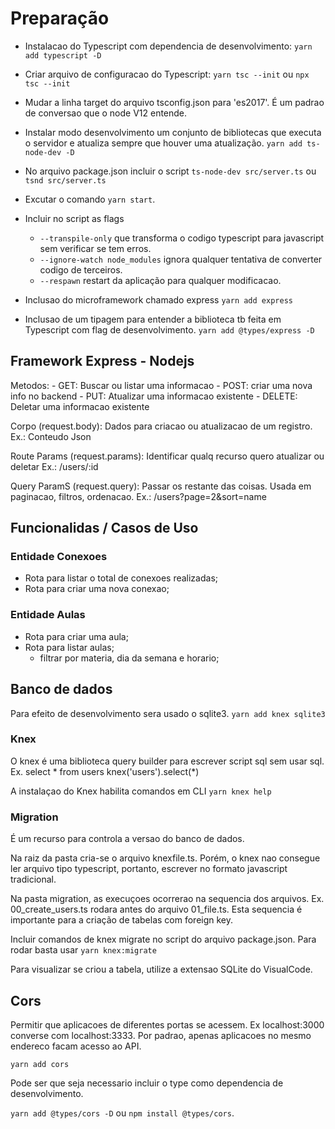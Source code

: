 # Preparação

- Instalacao do Typescript com dependencia de desenvolvimento: ```yarn add typescript -D```

- Criar arquivo de configuracao do Typescript: ```yarn tsc --init``` ou ```npx tsc --init```

- Mudar a linha target do arquivo tsconfig.json para 'es2017'. É um padrao de conversao que o node V12 entende.

- Instalar modo desenvolvimento um conjunto de bibliotecas que executa o servidor e atualiza sempre que houver uma atualização.  ```yarn add ts-node-dev -D```

- No arquivo package.json incluir o script `ts-node-dev src/server.ts` ou `tsnd src/server.ts`

- Excutar o comando `yarn start`.

- Incluir no script as flags
    - `--transpile-only` que transforma o codigo typescript para javascript sem verificar se tem erros.
    - `--ignore-watch node_modules` ignora qualquer tentativa de converter codigo de terceiros.
    - `--respawn` restart da aplicação para qualquer modificacao.

- Inclusao do microframework chamado express `yarn add express`

- Inclusao de um tipagem para entender a biblioteca tb feita em Typescript com flag de desenvolvimento. `yarn add @types/express -D`


## Framework Express - Nodejs

Metodos: 
    - GET: Buscar ou listar uma informacao
    - POST: criar uma nova info no backend
    - PUT: Atualizar uma informacao existente
    - DELETE: Deletar uma informacao existente


Corpo (request.body): Dados para criacao ou atualizacao de um registro. Ex.: Conteudo Json
             
Route Params (request.params): Identificar qualq recurso quero atualizar ou deletar Ex.: /users/:id
              
Query ParamS (request.query): Passar os restante das coisas. Usada em paginacao, filtros, ordenacao.  Ex.: /users?page=2&sort=name
               
 
## Funcionalidas / Casos de Uso

### Entidade Conexoes

- Rota para listar o total de conexoes realizadas;
- Rota para criar uma nova conexao;

### Entidade Aulas
- Rota para criar uma aula;
- Rota para listar aulas;
    - filtrar por materia, dia da semana e horario;


## Banco de dados

Para efeito de desenvolvimento sera usado o sqlite3. `yarn add knex sqlite3`

### Knex
O knex é uma biblioteca query builder para escrever script sql sem usar sql.
Ex. select * from users 
    knex('users').select(*)

A instalaçao do Knex habilita comandos em CLI `yarn knex help`

### Migration
É um recurso para controla a versao do banco de dados.

Na raiz da pasta cria-se o arquivo knexfile.ts. Porém, o knex nao consegue ler arquivo tipo typescript, portanto, escrever no formato javascript tradicional.

Na pasta migration, as execuçoes ocorrerao na sequencia dos arquivos. Ex. 00_create_users.ts rodara antes do arquivo 01_file.ts. Esta sequencia é importante para a criação de tabelas com foreign key.

Incluir comandos de knex migrate no script do arquivo package.json. Para rodar basta usar `yarn knex:migrate`

Para visualizar se criou a tabela, utilize a extensao SQLite do VisualCode.

## Cors

Permitir que aplicacoes de diferentes portas se acessem. Ex localhost:3000 converse com localhost:3333. Por padrao, apenas aplicacoes no mesmo endereco facam acesso ao API.

`yarn add cors`

Pode ser que seja necessario incluir o type como dependencia de desenvolvimento.

`yarn add @types/cors -D` ou `npm install @types/cors`.
